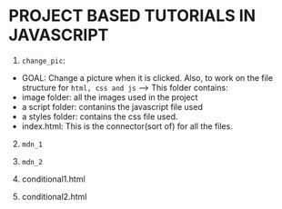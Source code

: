 
# PROJECT BASED TUTORIALS IN JAVASCRIPT

1) ``change_pic``: 
- GOAL: Change a picture when it is clicked. Also, to work on the file structure for ``html, css and js``
 --> This folder contains:
- image folder: all the images used in the project
- a script folder: contanins the javascript file used
- a styles folder: contains the css file used.
- index.html: This is the connector(sort of) for all the files.


2) ``mdn_1``

3) ``mdn_2``

4) conditional1.html

5) conditional2.html

